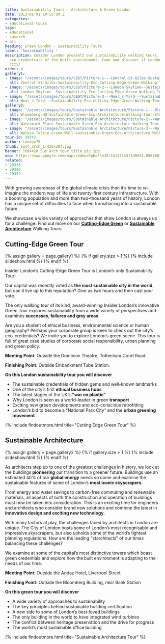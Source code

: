 ```yaml
---
title: Sustainability Tours - Architecture & Green London
date: 2013-01-01 10:50:00 Z
categories:
- educational-tours
tags:
- educational
- susarch
- all
heading: Green London - Sustainability Tours
label: 'Sustainability '
description: Insider London presents our sustainability walking tours, analysing the
  eco-credentials of the built environment. Come and discover if London as a green
  city!
order: 4
gallery1:
- image: "/assets/images/tours/CEGT/Picture-1---Central-St-Giles-Sustainability-Eco-Cutting-Edge-Green-Walking-Tour-Student-Corporate.jpg"
  alt: Central-St-Giles-Sustainability-Eco-Cutting-Edge-Green-Walking-Tour-Student-Corporate
- image: "/assets/images/tours/CEGT/Picture-2---London-Skyline--Sustainability-Eco-Cutting-Edge-Green-Walking-Tour-Student-Corporate.jpg"
  alt: London-Skyline--Sustainability-Eco-Cutting-Edge-Green-Walking-Tour-Student-Corporate
- image: "/assets/images/tours/CEGT/Picture-3---Neal_s-Yard---Sustainability-Eco-Cutting-Edge-Green-Walking-Tour-Student-Corporate.jpg"
  alt: Neal_s-Yard---Sustainability-Eco-Cutting-Edge-Green-Walking-Tour-Student-Corporate
gallery2:
- image: "/assets/images/tours/Sustainable Architecture/Picture-1---Bloomberg-HQ-Sustainable-Green-Eco-Architecture-Walking-Tour-Student-Corporate.jpg"
  alt: Bloomberg-HQ-Sustainable-Green-Eco-Architecture-Walking-Tour-Student-Corporate
- image: "/assets/images/tours/Sustainable Architecture/Picture-2---Watermark-Place-Sustainable-Green-Eco-Architecture-Walking-Tour-Student-Corporate.jpg"
  alt: Watermark-Place-Sustainable-Green-Eco-Architecture-Walking-Tour-Student-Corporate
- image: "/assets/images/tours/Sustainable Architecture/Picture-3---Walkie-Talkie-Green-Wall-Sustainable-Green-Eco-Architecture-Walking-Tour-Student-Corporate.jpg"
  alt: Walkie-Talkie-Green-Wall-Sustainable-Green-Eco-Architecture-Walking-Tour-Student-Corporate
tour-id: 29342
author: london75
thumb: sust_arch_1-420x287.jpg
banner: 760x428 Sus Arch tour title pic.jpg
map: https://www.google.com/maps/embed?pb=!1m18!1m12!1m3!1d9931.050500110114!2d-0.08465288890512945!3d51.51757078640498!2m3!1f0!2f0!3f0!3m2!1i1024!2i768!4f13.1!3m3!1m2!1s0x48761cb289478319%3A0x419c4e2d44fdcfbe!2sAndaz+Liverpool+Street+London!5e0!3m2!1sen!2s!4v1431589113623
related:
- 29338
- 29340
- 29332
---
```


With growing awareness of the global climate crisis then it’s time to re-imagine the modern way of life and twenty-first century infrastructure. With a booming population and more than two-thousand years of history, London has a unique set of difficulties to face when transitioning into a sustainable future.

We showcase a wide variety of approaches that show London is always up for a challenge. Find out more on our **[Cutting-Edge Green](#cutting-edge-green-tour)** or **[Sustainable Architecture](#sustainable-architecture)** Walking Tours.

## Cutting-Edge Green Tour

{% assign gallery = page.gallery1 %}
{% if gallery.size > 1 %}
{% include slideshow.html %}
{% endif %}

Insider London’s Cutting-Edge Green Tour is London’s only Sustainability Tour!

Our capital was recently voted as **the most sustainable city in the world**, but can it live up to this reputation? Give us two hours and then cast your vote.

The only walking tour of its kind, award-winning Insider London’s innovative Green Tour explores sustainability from a wide variety of perspectives and examines **successes, failures and grey areas**.

Are you a student of ethical business, environmental science or human geography? Perhaps your corporate group is keen to check out the city’s eco-credentials? We invite you to explore London’s green scene. This tour is full of great case studies of corporate social responsibility, urban planning and green policy.

**Meeting Point**: Outside the Dominion Theatre, Tottenham Court Road.

**Finishing Point**: Outside Embankment Tube Station.

**On this London sustainability tour you will discover**

* The sustainable credentials of hidden gems and well-known landmarks
* One of the city’s first **ethical business hubs**
* The latest stages of the UK’s **"war on plastic"**
* Why London is seen as a world-leader in green **transport**
* Exciting new green developments and eco-conscious retrofitting
* London’s bid to become a “National Park City” and the **urban greening movement**

{% include findoutmore.html title="Cutting Edge Green Tour" %}

## Sustainable Architecture

{% assign gallery = page.gallery2 %}
{% if gallery.size > 1 %}
{% include slideshow.html %}
{% endif %}

As architects step up to one of the greatest challenges in history, we look at the buildings **pioneering** our transition to a greener future. Buildings use an estimated 40% of our **global energy** needs so come and examine the sustainable features of some of London’s **most iconic skyscrapers**.

From energy and water savings to carbon-free commuting and renewable materials, all aspects of both the construction and operation of buildings must now be taken into consideration. This is an exciting time for engineers and architects who consider brand new solutions and combine the latest in **innovative design and exciting new technology**.  

With many factors at play, the challenges faced by architects in London are unique. The City of London hosts some of London’s most recognisable and impressive skyscrapers, but also upholds some of the world’s tightest planning regulations. How are the leading "starchitects" of our times balancing these challenges?

We examine at some of the capital’s most distinctive towers which boast green credentials and explore how the built environment is adapting to the needs of our time.

**Meeting Point**: Outside the Andaz Hotel, Liverpool Street

**Finishing Point**: Outside the Bloomberg Building, near Bank Station

**On this green tour you will discover**
* A wide variety of approaches to sustainability
* The key principles behind sustainable building certification
* A new side to some of London’s best-loved buildings
* The only building in the world to have integrated wind turbines
* The conflict between heritage preservation and the drive for progress
* The world’s most sustainable office building

{% include findoutmore.html title="Sustainable Architecture Tour" %}
